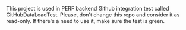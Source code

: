 This project is used in PERF backend Github integration test called GitHubDataLoadTest. 
Please, don't change this repo and consider it as read-only. If there's a need to use it,
make sure the test is green. 